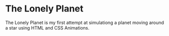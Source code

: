 The Lonely Planet
=================

The Lonely Planet is my first attempt at simulationg a planet moving around a star using HTML and CSS Animations.